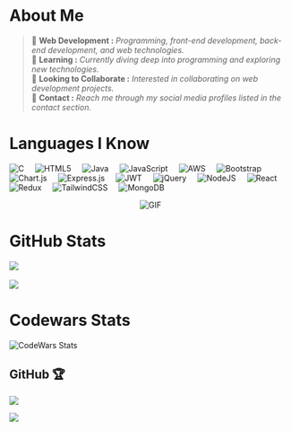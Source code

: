 # About Me
> 🔴 **Web Development :**  *Programming, front-end development, back-end development, and web technologies.*  
> 🔴 **Learning :**  *Currently diving deep into programming and exploring new technologies.*  
> 🔴 **Looking to Collaborate :** *Interested in collaborating on web development projects.*  
> 🔴 **Contact :**  *Reach me through my social media profiles listed in the contact section.*


# Languages I Know
![C](https://img.shields.io/badge/c-black?style=flat-square&logo=c&logoColor=white&labelColor=black)&nbsp;&nbsp;&nbsp;&nbsp;
![HTML5](https://img.shields.io/badge/html5-black?style=flat-square&logo=html5&logoColor=white&labelColor=black)&nbsp;&nbsp;&nbsp;&nbsp;
![Java](https://img.shields.io/badge/java-black?style=flat-square&logo=openjdk&logoColor=white&labelColor=black)&nbsp;&nbsp;&nbsp;&nbsp;
![JavaScript](https://img.shields.io/badge/javascript-black?style=flat-square&logo=javascript&logoColor=white&labelColor=black)&nbsp;&nbsp;&nbsp;&nbsp;
![AWS](https://img.shields.io/badge/AWS-black?style=flat-square&logo=amazon-aws&logoColor=white&labelColor=black)&nbsp;&nbsp;&nbsp;&nbsp;
![Bootstrap](https://img.shields.io/badge/bootstrap-black?style=flat-square&logo=bootstrap&logoColor=white&labelColor=black)&nbsp;&nbsp;&nbsp;&nbsp;
![Chart.js](https://img.shields.io/badge/chart.js-black?style=flat-square&logo=chart.js&logoColor=white&labelColor=black)&nbsp;&nbsp;&nbsp;&nbsp;
![Express.js](https://img.shields.io/badge/express.js-black?style=flat-square&logo=express&logoColor=white&labelColor=black)&nbsp;&nbsp;&nbsp;&nbsp;
![JWT](https://img.shields.io/badge/JWT-black?style=flat-square&logo=JSON%20web%20tokens&labelColor=black)&nbsp;&nbsp;&nbsp;&nbsp;
![jQuery](https://img.shields.io/badge/jquery-black?style=flat-square&logo=jquery&logoColor=white&labelColor=black)&nbsp;&nbsp;&nbsp;&nbsp;
![NodeJS](https://img.shields.io/badge/node.js-black?style=flat-square&logo=node.js&logoColor=white&labelColor=black)&nbsp;&nbsp;&nbsp;&nbsp;
![React](https://img.shields.io/badge/react-black?style=flat-square&logo=react&logoColor=white&labelColor=black)&nbsp;&nbsp;&nbsp;&nbsp;
![Redux](https://img.shields.io/badge/redux-black?style=flat-square&logo=redux&logoColor=white&labelColor=black)&nbsp;&nbsp;&nbsp;&nbsp;
![TailwindCSS](https://img.shields.io/badge/tailwindcss-black?style=flat-square&logo=tailwind-css&logoColor=white&labelColor=black)&nbsp;&nbsp;&nbsp;&nbsp;
![MongoDB](https://img.shields.io/badge/MongoDB-black?style=flat-square&logo=mongodb&logoColor=white&labelColor=black)

<div align="center">
  <img src="https://media4.giphy.com/media/v1.Y2lkPTc5MGI3NjExZDAyaDIyM2piaG9mNWJ5Y2prMWtqb2ExNzNwMmZ6YmNlZDh6dWZxcyZlcD12MV9pbnRlcm5hbF9naWZfYnlfaWQmY3Q9Zw/qgQUggAC3Pfv687qPC/giphy.gif" alt="GIF">
</div>

# GitHub Stats
![](https://github-readme-streak-stats.herokuapp.com/?user=SUBHIN-TM&theme=dark&hide_border=false)<br/>
<br> ![](https://github-readme-stats.vercel.app/api/top-langs/?username=SUBHIN-TM&theme=dark&hide_border=false&include_all_commits=false&count_private=true&layout=compact)

# Codewars Stats
![CodeWars Stats](https://www.codewars.com/users/SUBHIN-TM/badges/large)


##  GitHub 🏆
![](https://github-profile-trophy.vercel.app/?username=SUBHIN-TM&theme=flat&no-frame=false&no-bg=true&margin-w=4)


[![](https://visitcount.itsvg.in/api?id=SUBHIN-TM&icon=6&color=12)](https://visitcount.itsvg.in)

<!-- Proudly created with GPRM ( https://gprm.itsvg.in ) -->

